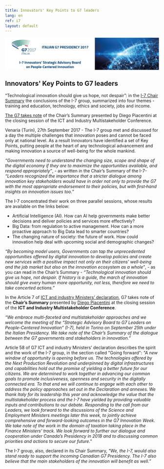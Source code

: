 ```yaml
---
title: Innovators' Key Points to G7 leaders
lang: en
ref: i7
layout: default
---
```


<a name="i7"></a>
<img class="img-responsive" src="/images/i7/i7-header.jpg" title="G7 / I-7" />

<h2> Innovators' Key Points to G7 leaders</h2>


“Technological innovation should give us hope, not despair”: in the <a href="http://www.g7italy.it/sites/default/files/documents/I-7%20Chair%20Summary.pdf">I-7 Chair Summary</a> the conclusions of the I-7 group, summarized into four themes - training and education, technology, ethics and society, jobs and income.<br />


<a href="http://www.g7italy.it/sites/default/files/documents/G7_ICT_Industry_Declaration_%20Italy-26%20Sept_2017.pdf">The G7 takes note<a/> of the Chair’s Summary presented by Diego Piacentini at the closing session of the ICT and Industry Multistakeholder Conference.


Venaria (Turin), 27th September 2017 - The I-7 group met and discussed for a day the multiple challenges that innovation poses and cannot be faced only at national level. As a result Innovators have identified a set of Key Points, putting people at the heart of any technological advancement and making innovation a source of well-being for the whole mankind.

*“Governments need to understand the changing size, scope and shape of the digital economy if they are to maximize the opportunities available, and respond appropriately”*, - as written in the Chair’s Summary of the I-7- *“Leaders recognized the importance that a stricter dialogue among innovation key  stakeholders would have in order not only to provide the G7 with the most appropriate endorsement to their policies, but with first‐hand  insights on innovation  issues too.”*

The I-7 concentrated their work on three parallel sessions, whose results are available on the links below: 
<ul>
	<li>Artificial Intelligence (AI). How can AI help governments make better decisions and deliver policies and services more effectively? </li>
	<li>Big Data: from regulation to active management. How can a more proactive approach to Big Data lead to smarter countries?</li>
	<li>The changing nature of society: the future of work. How could innovation help deal with upcoming social and demographic changes?</li>
</ul>




*“By becoming model users, Governments can tap the unprecedented opportunities offered by digital innovation to develop policies and create new services with a positive impact not only on their citizens’ well-being and the job market but also on the innovation ecosystem as a whole”*, - as you can read in the Chair’s Summary - *“Technological innovation should give us hope, not despair. If history is a guide, the march of innovation should give every human more opportunity, not less, therefore we need to take concerted actions.”*  

In the Article 7 of [ICT and industry Ministers’ declaration](http://www.g7italy.it/sites/default/files/documents/G7_ICT_Industry_Declaration_%20Italy-26%20Sept_2017.pdf), G7 takes note of the **Chair’s Summary** presented by [Diego Piacentini](https://teamdigitale.governo.it/en/i7/people/diego-piacentini.htm) at the closing session of the **ICT and Industry Multistakeholder Conference**.

*“We embrace multi-faceted and multistakeholder approaches and we welcome the meeting of the “Strategic Advisory Board to G7 Leaders on People-Centered Innovation” (I-7), held in Torino on September 25th under the Italian Presidency. We take note of the Chair’s Summary of the dialogue between the G7 governments and stakeholders in innovation.”*


Article 58 of G7 ICT and industry Ministers’ declaration describes the spirit and the work of the I-7 group, in the section called "Going forward": *"A new window of opportunity is opening before us. The technologies offered by the Next Production Revolution and underpinned by digital infrastructures and capabilities hold out the promise of yielding a better future for our citizens. We are determined to work together in advancing our common goals to promote inclusiveness, openness and security in the digitally connected era. To that end we will continue to engage with each other to address the policy approaches set out in the Declaration and annexes. We thank Italy for its leadership this year and acknowledge the value that the multistakeholder process and the I-7 have yielded by providing valuable inputs and contributions to our debate. Responding to the call from our Leaders, we look forward to the discussions of the Science and Employment Ministers meetings later this week, to jointly achieve comprehensive and forward-looking outcomes in the G7 Innovation Week. We take note of the work in the domain of taxation taking place in the Finance Ministers’ track. We look forward to further our dialogue and cooperation under Canada’s Presidency in 2018 and to discussing common priorities and actions to secure our future."*

 The I-7 group, also, declared in its Chair Summary, *"We, the I-7, would also stand ready to support the incoming Canadian G7 Presidency. The I-7 also believe that the main stakeholders of the innovation will benefit as well.”*



